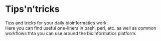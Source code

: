 # Tips'n'tricks
Tips and tricks for your daily bioinformatics work.  
Here you can find useful one-liners in bash, perl, etc. as well as common workflows thta you can use around the bioinformatics platform.  

